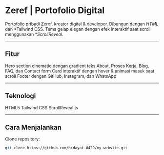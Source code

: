 # Zeref | Portofolio Digital

Portofolio pribadi Zeref, kreator digital & developer. Dibangun dengan *HTML* dan *Tailwind CSS. Tema gelap elegan dengan efek interaktif saat scroll menggunakan **ScrollReveal*.

---

## Fitur

Hero section cinematic dengan gradient teks
About, Proses Kerja, Blog, FAQ, dan Contact form
Card interaktif dengan hover & animasi masuk saat scroll
Footer dengan GitHub, Instagram, dan WhatsApp

---

## Teknologi

HTML5
Tailwind CSS
ScrollReveal.js

---

## Cara Menjalankan

Clone repository:
```bash
git clone https://github.com/hidayat-0429/my-website.git